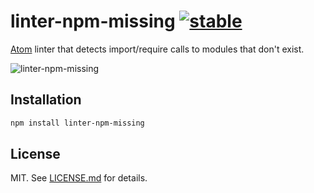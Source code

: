 # linter-npm-missing [![stable](http://hughsk.github.io/stability-badges/dist/stable.svg)](http://github.com/hughsk/stability-badges)

[Atom](https://atom.io) linter that detects import/require calls to modules that don't exist.

![linter-npm-missing](http://i.imgur.com/5rwUguC.gif)

## Installation

``` bash
npm install linter-npm-missing
```

## License ##

MIT. See [LICENSE.md](http://github.com/hughsk/atom-linter-npm-missing/blob/master/LICENSE.md) for details.
